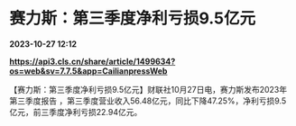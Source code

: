 # 赛力斯：第三季度净利亏损9.5亿元

**2023-10-27 12:12**

**https://api3.cls.cn/share/article/1499634?os=web&sv=7.7.5&app=CailianpressWeb**

【赛力斯：第三季度净利亏损9.5亿元】财联社10月27日电，赛力斯发布2023年第三季度报告 ，第三季度营业收入56.48亿元，同比下降47.25%，净利亏损9.5亿元，前三季度净利亏损22.94亿元。